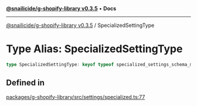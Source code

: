 [**@snailicide/g-shopify-library v0.3.5**](../README.md) • **Docs**

---

[@snailicide/g-shopify-library v0.3.5](../README.md) / SpecializedSettingType

# Type Alias: SpecializedSettingType

```ts
type SpecializedSettingType: keyof typeof specialized_settings_schema_map;
```

## Defined in

[packages/g-shopify-library/src/settings/specialized.ts:77](https://github.com/gbtunney/snailicide-monorepo/blob/master/packages/g-shopify-library/src/settings/specialized.ts#L77)
